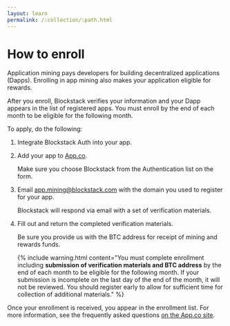 ```yaml
---
layout: learn
permalink: /:collection/:path.html
---
```

# How to enroll

Application mining pays developers for building decentralized applications
(Dapps). Enrolling in app mining also makes your application eligible for
rewards.

After you enroll, Blockstack verifies your information and your Dapp appears in
the list of registered apps. You must enroll by the end of each month to be
eligible for the following month.

To apply, do the following:

1. Integrate Blockstack Auth into your app.

2. Add your app to <a href="https://app.co/submit" target="\_blank">App.co</a>.

   Make sure you choose Blockstack from the Authentication list on the form.

3. Email <app.mining@blockstack.com> with the domain you used to register for your app.

   Blockstack will respond via email with a set of verification materials.

4. Fill out and return the completed verification materials.

   Be sure you provide us with the BTC address for receipt of mining and rewards funds.

   {% include warning.html content="You must complete enrollment including <b>submission of verification materials and BTC address</b> by the end of each month to be eligible for the following month. If your submission is incomplete on the last day of the end of the month, it will not be reviewed. You should register early to allow for sufficient time for collection of additional materials." %}

Once your enrollment is received, you appear in the enrollment list. For more information, see the frequently asked questions [on the App.co site](https://app.co/mining#faq).
